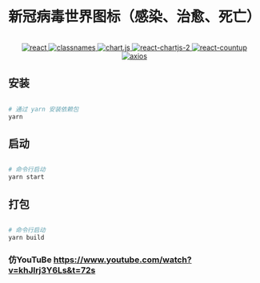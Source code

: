 
<h1 align="center" style="margin: 30px 0 35px;">新冠病毒世界图标（感染、治愈、死亡）</h1>
<p align="center">
  <a href="https://github.com/facebook/react">
    <img src="https://img.shields.io/badge/react-16.13.1-informational" alt="react">
  </a>
  <a href="https://github.com/JedWatson/classnames">
    <img src="https://img.shields.io/badge/classnames-2.2.6-brightgreen" alt="classnames" />
  </a>
  <a href="https://github.com/chartjs/Chart.js">
    <img src="https://img.shields.io/badge/chart.js-2.9.3-important" alt="chart.js" />
  </a>
  <a href="https://github.com/jerairrest/react-chartjs-2">
    <img src="https://img.shields.io/badge/react--chartjs--2-2.9.0-red" alt="react-chartjs-2" />
  </a>
  <a href="https://github.com/glennreyes/react-countup">
    <img src="https://img.shields.io/badge/react--countup-4.3.3-ff69b4" alt="react-countup" />
  </a>
  <a href="https://github.com/axios/axios">
    <img src="https://img.shields.io/badge/axios-0.19.2-blueviolet" alt="axios" />
  </a>
</p>

## 安装

```bash

# 通过 yarn 安装依赖包
yarn

```

## 启动

```bash

# 命令行启动
yarn start

```

## 打包

```bash

# 命令行启动
yarn build

```

### 仿YouTuBe https://www.youtube.com/watch?v=khJlrj3Y6Ls&t=72s 
